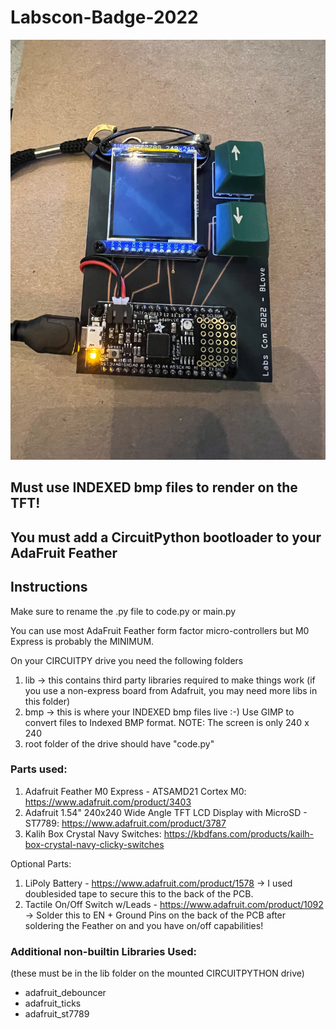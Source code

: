 # Labscon-Badge-2022

![alt text](https://github.com/Blevene/Labscon-Badge-2022/blob/main/images/Badge_Live.jpg?raw=true)


## Must use INDEXED bmp files to render on the TFT!

## You must add a CircuitPython bootloader to your AdaFruit Feather

## Instructions
Make sure to rename the .py file to code.py or main.py 

You can use most AdaFruit Feather form factor micro-controllers but M0 Express is probably the MINIMUM. 

On your CIRCUITPY drive you need the following folders

1) lib -> this contains third party libraries required to make things work (if you use a non-express board from Adafruit, you may need more libs in this folder)
2) bmp -> this is where your INDEXED bmp files live :-) Use GIMP to convert files to Indexed BMP format. NOTE: The screen is only 240 x 240
3) root folder of the drive should have "code.py"


### Parts used:

1) Adafruit Feather M0 Express - ATSAMD21 Cortex M0: https://www.adafruit.com/product/3403
2) Adafruit 1.54" 240x240 Wide Angle TFT LCD Display with MicroSD - ST7789: https://www.adafruit.com/product/3787
3) Kalih Box Crystal Navy Switches: https://kbdfans.com/products/kailh-box-crystal-navy-clicky-switches

Optional Parts:

1) LiPoly Battery - https://www.adafruit.com/product/1578 -> I used doublesided tape to secure this to the back of the PCB.
2) Tactile On/Off Switch w/Leads - https://www.adafruit.com/product/1092 -> Solder this to EN + Ground Pins on the back of the PCB after soldering the Feather on and you have on/off capabilities!

### Additional non-builtin Libraries Used: 

(these must be in the lib folder on the mounted CIRCUITPYTHON drive)

- adafruit_debouncer
- adafruit_ticks
- adafruit_st7789 

